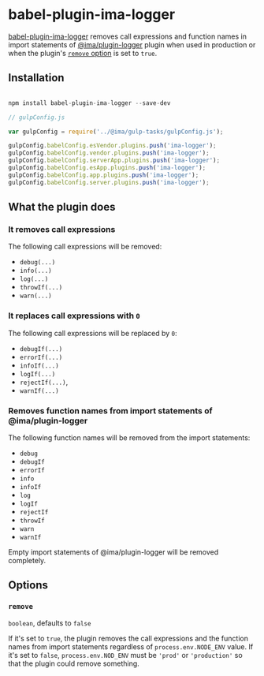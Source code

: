 # babel-plugin-ima-logger

[babel-plugin-ima-logger](https://github.com/seznam/IMA.js-plugins/tree/master/packages/babel-plugin-ima-logger) removes call expressions and function names in import statements of
[@ima/plugin-logger](https://github.com/seznam/IMA.js-plugins/tree/master/packages/plugin-logger) plugin
when used in production or when the plugin's [`remove` option](#remove) is set to `true`.

## Installation

```javascript

npm install babel-plugin-ima-logger --save-dev

```

```javascript
// gulpConfig.js

var gulpConfig = require('../@ima/gulp-tasks/gulpConfig.js');

gulpConfig.babelConfig.esVendor.plugins.push('ima-logger');
gulpConfig.babelConfig.vendor.plugins.push('ima-logger');
gulpConfig.babelConfig.serverApp.plugins.push('ima-logger');
gulpConfig.babelConfig.esApp.plugins.push('ima-logger');
gulpConfig.babelConfig.app.plugins.push('ima-logger');
gulpConfig.babelConfig.server.plugins.push('ima-logger');

```

## What the plugin does

### It removes call expressions

The following call expressions will be removed:
- `debug(...)`
- `info(...)`
- `log(...)`
- `throwIf(...)`
- `warn(...)`

### It replaces call expressions with `0`

The following call expressions will be replaced by `0`:
- `debugIf(...)`
- `errorIf(...)`
- `infoIf(...)`
- `logIf(...)`
- `rejectIf(...)`,
- `warnIf(...)`

### Removes function names from import statements of @ima/plugin-logger

The following function names will be removed from the import statements:
- `debug`
- `debugIf`
- `errorIf`
- `info`
- `infoIf`
- `log`
- `logIf`
- `rejectIf`
- `throwIf`
- `warn`
- `warnIf`

Empty import statements of @ima/plugin-logger will be removed completely.

## Options

### `remove`

`boolean`, defaults to `false`

If it's set to `true`, the plugin removes the call expressions and the function
names from import statements regardless of `process.env.NODE_ENV` value. If
it's set to `false`, `process.env.NOD_ENV` must be `'prod'` or `'production'` so
that the plugin could remove something.
